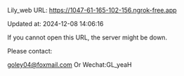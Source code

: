 Lily_web URL: https://1047-61-165-102-156.ngrok-free.app

Updated at: 2024-12-08 14:06:16

If you cannot open this URL, the server might be down.

Please contact: 

goley04@foxmail.com Or Wechat:GL_yeaH